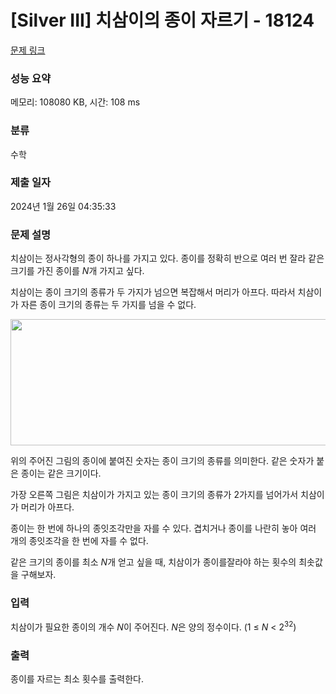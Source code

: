 # [Silver III] 치삼이의 종이 자르기 - 18124 

[문제 링크](https://www.acmicpc.net/problem/18124) 

### 성능 요약

메모리: 108080 KB, 시간: 108 ms

### 분류

수학

### 제출 일자

2024년 1월 26일 04:35:33

### 문제 설명

<p>치삼이는 정사각형의 종이 하나를 가지고 있다. 종이를 정확히 반으로 여러 번 잘라 같은 크기를 가진 종이를 <em>N</em>개 가지고 싶다.</p>

<p>치삼이는 종이 크기의 종류가 두 가지가 넘으면 복잡해서 머리가 아프다. 따라서 치삼이가 자른 종이 크기의 종류는 두 가지를 넘을 수 없다.</p>

<p style="text-align: center;"><img alt="" src="https://upload.acmicpc.net/6da9fc6b-d000-4796-accf-edab139ff1fa/-/preview/" style="height: 202px; width: 700px;"></p>

<p>위의 주어진 그림의 종이에 붙여진 숫자는 종이 크기의 종류를 의미한다. 같은 숫자가 붙은 종이는 같은 크기이다.</p>

<p>가장 오른쪽 그림은 치삼이가 가지고 있는 종이 크기의 종류가 2가지를 넘어가서 치삼이가 머리가 아프다.</p>

<p>종이는 한 번에 하나의 종잇조각만을 자를 수 있다. 겹치거나 종이를 나란히 놓아 여러 개의 종잇조각을 한 번에 자를 수 없다.</p>

<p>같은 크기의 종이를 최소 <em>N</em>개 얻고 싶을 때, 치삼이가 종이를잘라야 하는 횟수의 최솟값을 구해보자.</p>

### 입력 

 <p>치삼이가 필요한 종이의 개수 <em>N</em>이 주어진다. <em>N</em>은 양의 정수이다. (1 ≤ <em>N</em> < 2<sup>32</sup>)</p>

### 출력 

 <p>종이를 자르는 최소 횟수를 출력한다.</p>

